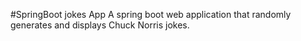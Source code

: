 #SpringBoot jokes App
A spring boot web application that randomly generates and displays Chuck Norris jokes.